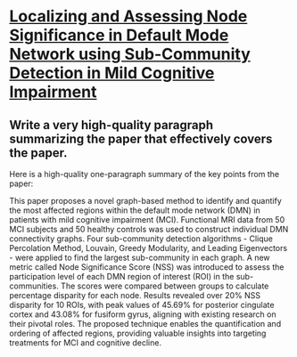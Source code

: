 # [Localizing and Assessing Node Significance in Default Mode Network using   Sub-Community Detection in Mild Cognitive Impairment](https://arxiv.org/abs/2312.01768)

## Write a very high-quality paragraph summarizing the paper that effectively covers the paper.

 Here is a high-quality one-paragraph summary of the key points from the paper:

This paper proposes a novel graph-based method to identify and quantify the most affected regions within the default mode network (DMN) in patients with mild cognitive impairment (MCI). Functional MRI data from 50 MCI subjects and 50 healthy controls was used to construct individual DMN connectivity graphs. Four sub-community detection algorithms - Clique Percolation Method, Louvain, Greedy Modularity, and Leading Eigenvectors - were applied to find the largest sub-community in each graph. A new metric called Node Significance Score (NSS) was introduced to assess the participation level of each DMN region of interest (ROI) in the sub-communities. The scores were compared between groups to calculate percentage disparity for each node. Results revealed over 20% NSS disparity for 10 ROIs, with peak values of 45.69% for posterior cingulate cortex and 43.08% for fusiform gyrus, aligning with existing research on their pivotal roles. The proposed technique enables the quantification and ordering of affected regions, providing valuable insights into targeting treatments for MCI and cognitive decline.
